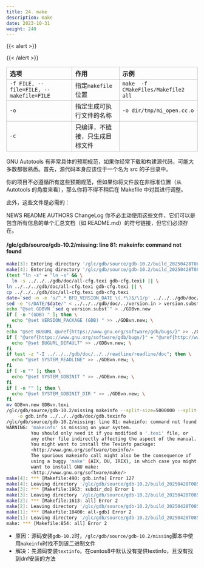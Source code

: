 ```yaml
---
title: 24. make
description: make
date: 2023-10-31
weight: 240
---
```


<style>
th, td {
  border: 1px solid rgb(190, 190, 190);
}
</style>

{{< alert >}}

{{< /alert >}}



| 选项                                     | 作用                           | 示例                                |
| :--------------------------------------- | :----------------------------- | :---------------------------------- |
| `-f FILE, --file=FILE, --makefile=FILE ` | 指定`makefile`位置             | `make  -f CMakeFiles/Makefile2 all` |
| `-o`                                     | 指定生成可执行文件的名称       | `-o dir/tmp/mi_open.cc.o`           |
| `-c`                                     | 只编译，不链接，只生成目标文件 |                                     |


GNU Autotools 有非常具体的预期规范，如果你经常下载和构建源代码，可能大多数都很熟悉。首先，源代码本身应该位于一个名为 src 的子目录中。

你的项目不必遵循所有这些预期规范，但如果你将文件放在非标准位置（从 Autotools 的角度来看），那么你将不得不稍后在 Makefile 中对其进行调整。

此外，这些文件是必需的：

NEWS
README
AUTHORS
ChangeLog
你不必主动使用这些文件，它们可以是包含所有信息的单个汇总文档（如 README.md）的符号链接，但它们必须存在。






#### /glc/gdb/source/gdb-10.2/missing: line 81: makeinfo: command not found



```bash
make[3]: Entering directory '/glc/gdb/source/gdb-10.2/build_20250428T085819/gdb'
make[4]: Entering directory '/glc/gdb/source/gdb-10.2/build_20250428T085819/gdb/doc'
(test "ln -s" = "ln -s" && \
  ln -s ../../../gdb/doc/all-cfg.texi gdb-cfg.texi) || \
ln ../../../gdb/doc/all-cfg.texi gdb-cfg.texi || \
cp ../../../gdb/doc/all-cfg.texi gdb-cfg.texi
date=`sed -n -e 's/^.* BFD_VERSION_DATE \(.*\)$/\1/p' ../../../gdb/doc/../../bfd/version.h`; \
sed -e "s/DATE/$date/" < ../../../gdb/doc/../version.in > version.subst
echo "@set GDBVN `sed q version.subst`" > ./GDBvn.new
if [ -n "(GDB) " ]; then \
  echo "@set VERSION_PACKAGE (GDB) " >> ./GDBvn.new; \
fi
echo "@set BUGURL @uref{https://www.gnu.org/software/gdb/bugs/}" >> ./GDBvn.new
if [ "@uref{https://www.gnu.org/software/gdb/bugs/}" = "@uref{http://www.gnu.org/software/gdb/bugs/}" ]; then \
  echo "@set BUGURL_DEFAULT" >> ./GDBvn.new; \
fi
if test -z "-I ../../../gdb/doc/../../readline/readline/doc"; then \
  echo "@set SYSTEM_READLINE" >> ./GDBvn.new; \
fi
if [ -n "" ]; then \
  echo "@set SYSTEM_GDBINIT " >> ./GDBvn.new; \
fi
if [ -n "" ]; then \
  echo "@set SYSTEM_GDBINIT_DIR " >> ./GDBvn.new; \
fi
mv GDBvn.new GDBvn.texi
/glc/gdb/source/gdb-10.2/missing makeinfo --split-size=5000000 --split-size=5000000   -I ../../../gdb/doc/../../readline/readline/doc -I ../../../gdb/doc/../mi -I ../../../gdb/doc \
	-o gdb.info ../../../gdb/doc/gdb.texinfo
/glc/gdb/source/gdb-10.2/missing: line 81: makeinfo: command not found
WARNING: 'makeinfo' is missing on your system.
         You should only need it if you modified a '.texi' file, or
         any other file indirectly affecting the aspect of the manual.
         You might want to install the Texinfo package:
         <http://www.gnu.org/software/texinfo/>
         The spurious makeinfo call might also be the consequence of
         using a buggy 'make' (AIX, DU, IRIX), in which case you might
         want to install GNU make:
         <http://www.gnu.org/software/make/>
make[4]: *** [Makefile:490: gdb.info] Error 127
make[4]: Leaving directory '/glc/gdb/source/gdb-10.2/build_20250428T085819/gdb/doc'
make[3]: *** [Makefile:1963: subdir_do] Error 1
make[3]: Leaving directory '/glc/gdb/source/gdb-10.2/build_20250428T085819/gdb'
make[2]: *** [Makefile:1613: all] Error 2
make[2]: Leaving directory '/glc/gdb/source/gdb-10.2/build_20250428T085819/gdb'
make[1]: *** [Makefile:10400: all-gdb] Error 2
make[1]: Leaving directory '/glc/gdb/source/gdb-10.2/build_20250428T085819'
make: *** [Makefile:854: all] Error 2

```
- 原因：源码安装`gdb-10.2`时，`/glc/gdb/source/gdb-10.2/missing`脚本中使用`makeinfo`时找不到该二进制文件
- 解决：先源码安装`textinfo`，在centos8中默认没有提供textinfo，且没有找到dnf安装的方法



